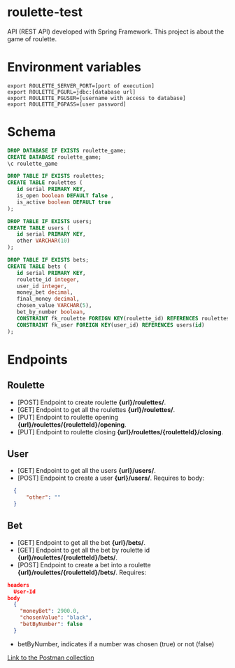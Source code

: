 # roulette-test
API (REST API) developed with Spring Framework.
This project is about the game of roulette.


# Environment variables
~~~
export ROULETTE_SERVER_PORT=[port of execution]
export ROULETTE_PGURL=jdbc:[database url]
export ROULETTE_PGUSER=[username with access to database]
export ROULETTE_PGPASS=[user password]
~~~

# Schema
``` sql
DROP DATABASE IF EXISTS roulette_game;
CREATE DATABASE roulette_game;
\c roulette_game

DROP TABLE IF EXISTS roulettes;
CREATE TABLE roulettes (
   id serial PRIMARY KEY,
   is_open boolean DEFAULT false ,
   is_active boolean DEFAULT true
);

DROP TABLE IF EXISTS users;
CREATE TABLE users (
   id serial PRIMARY KEY,
   other VARCHAR(10)
);

DROP TABLE IF EXISTS bets;
CREATE TABLE bets (
   id serial PRIMARY KEY,
   roulette_id integer,
   user_id integer,
   money_bet decimal,
   final_money decimal,
   chosen_value VARCHAR(5),
   bet_by_number boolean,
   CONSTRAINT fk_roulette FOREIGN KEY(roulette_id) REFERENCES roulettes(id),
   CONSTRAINT fk_user FOREIGN KEY(user_id) REFERENCES users(id)
);
```

# Endpoints

## Roulette
* [POST] Endpoint to create roulette **{url}/roulettes/**.
* [GET]  Endpoint to get all the roulettes **{url}/roulettes/**.
* [PUT]  Endpoint to roulette opening **{url}/roulettes/{rouletteId}/opening**.
* [PUT]  Endpoint to roulette closing **{url}/roulettes/{rouletteId}/closing**.

## User
* [GET]  Endpoint to get all the users **{url}/users/**.
* [POST]  Endpoint to create a user **{url}/users/**. Requires to body:
```json
  {
	  "other": ""
  }
```

## Bet
* [GET]  Endpoint to get all the bet **{url}/bets/**.
* [GET]  Endpoint to get all the bet by roulette id **{url}/roulettes/{rouletteId}/bets/**.
* [POST] Endpoint to create a bet into a roulette **{url}/roulettes/{rouletteId}/bets/**. Requires:
```json
headers
  User-Id
body
  {
    "moneyBet": 2900.0,
    "chosenValue": "black",
    "betByNumber": false
  }
```
  * betByNumber, indicates if a number was chosen (true) or not (false)
  


[Link to the Postman collection](https://www.getpostman.com/collections/a744397bc077de4a7ec5}])

